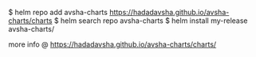 $ helm repo add avsha-charts https://hadadavsha.github.io/avsha-charts/charts
$ helm search repo avsha-charts
$ helm install my-release avsha-charts/<chart> 

more info @ https://hadadavsha.github.io/avsha-charts/charts/
